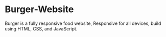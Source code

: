 # Burger-Website
Burger is a fully responsive food website, Responsive for all devices, build using HTML, CSS, and JavaScript.
